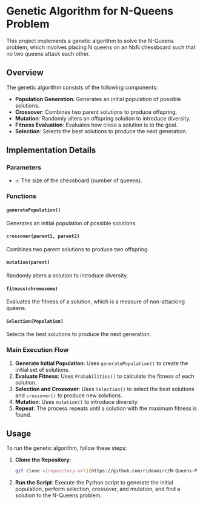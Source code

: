 # Genetic Algorithm for N-Queens Problem

This project implements a genetic algorithm to solve the N-Queens problem, which involves placing N queens on an NxN chessboard such that no two queens attack each other.

## Overview

The genetic algorithm consists of the following components:
- **Population Generation**: Generates an initial population of possible solutions.
- **Crossover**: Combines two parent solutions to produce offspring.
- **Mutation**: Randomly alters an offspring solution to introduce diversity.
- **Fitness Evaluation**: Evaluates how close a solution is to the goal.
- **Selection**: Selects the best solutions to produce the next generation.

## Implementation Details

### Parameters
- `n`: The size of the chessboard (number of queens).

### Functions

#### `generatePopulation()`
Generates an initial population of possible solutions.

#### `crossover(parent1, parent2)`
Combines two parent solutions to produce two offspring.

#### `mutation(parent)`
Randomly alters a solution to introduce diversity.

#### `fitness(chromosome)`
Evaluates the fitness of a solution, which is a measure of non-attacking queens.

#### `Selection(Population)`
Selects the best solutions to produce the next generation.

### Main Execution Flow
1. **Generate Initial Population**: Uses `generatePopulation()` to create the initial set of solutions.
2. **Evaluate Fitness**: Uses `Probabilities()` to calculate the fitness of each solution.
3. **Selection and Crossover**: Uses `Selection()` to select the best solutions and `crossover()` to produce new solutions.
4. **Mutation**: Uses `mutation()` to introduce diversity.
5. **Repeat**: The process repeats until a solution with the maximum fitness is found.

## Usage

To run the genetic algorithm, follow these steps:

1. **Clone the Repository**:
    ```bash
    git clone <[repository-url](https://github.com/ridaamirr/N-Queens-Problem/)>
    ```

2. **Run the Script**: Execute the Python script to generate the initial population, perform selection, crossover, and mutation, and find a solution to the N-Queens problem.


